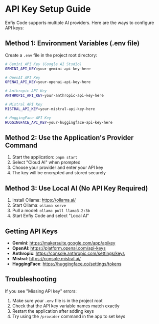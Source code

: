 # API Key Setup Guide

Enfiy Code supports multiple AI providers. Here are the ways to configure API keys:

## Method 1: Environment Variables (.env file)

Create a `.env` file in the project root directory:

```bash
# Gemini API Key (Google AI Studio)
GEMINI_API_KEY=your-gemini-api-key-here

# OpenAI API Key
OPENAI_API_KEY=your-openai-api-key-here

# Anthropic API Key
ANTHROPIC_API_KEY=your-anthropic-api-key-here

# Mistral API Key
MISTRAL_API_KEY=your-mistral-api-key-here

# HuggingFace API Key
HUGGINGFACE_API_KEY=your-huggingface-api-key-here
```

## Method 2: Use the Application's Provider Command

1. Start the application: `pnpm start`
2. Select "Cloud AI" when prompted
3. Choose your provider and enter your API key
4. The key will be encrypted and stored securely

## Method 3: Use Local AI (No API Key Required)

1. Install Ollama: https://ollama.ai/
2. Start Ollama: `ollama serve`
3. Pull a model: `ollama pull llama3.2:3b`
4. Start Enfiy Code and select "Local AI"

## Getting API Keys

- **Gemini**: https://makersuite.google.com/app/apikey
- **OpenAI**: https://platform.openai.com/api-keys
- **Anthropic**: https://console.anthropic.com/settings/keys
- **Mistral**: https://console.mistral.ai/
- **HuggingFace**: https://huggingface.co/settings/tokens

## Troubleshooting

If you see "Missing API key" errors:

1. Make sure your `.env` file is in the project root
2. Check that the API key variable names match exactly
3. Restart the application after adding keys
4. Try using the `/provider` command in the app to set keys